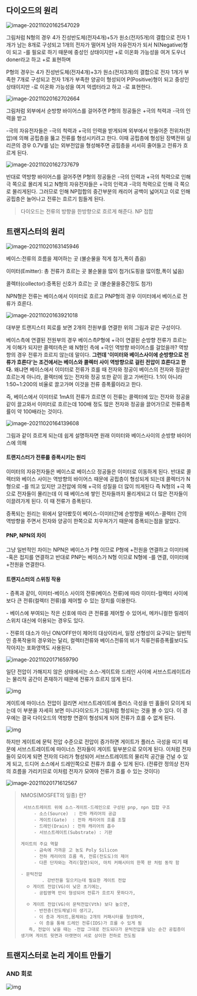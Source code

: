 ## 다이오드의 원리

![image-20211020162547029](C:\Users\js774\AppData\Roaming\Typora\typora-user-images\image-20211020162547029.png)

그림처럼 N형의 경우 4가 진성반도체(전자4개)+5가 원소(전자5개)의 결합으로 전자 1개가 남는 8개로 구성되고 1개의 전자가 떨어져 남아 자유전자가 되서 N(Negative)형이 되고 -를 필요로 하기 때문에 중성인 상태이지만 +로 이온화 가능성을 여겨 도우너 doner라고 하고 +로 표현하며

P형의 경우는 4가 진성반도체(전자4개)+3가 원소(전자3개)의 결합으로 전자 1개가 부족한 7개로 구성되고 전자 1개가 부족한 양공이 형성되어 P(Positive)형이 되고 중성인 상태이지만 -로 이온화 가능성을 여겨 억셉터라고 하고 -로 표현한다.

![image-20211020162702664](C:\Users\js774\AppData\Roaming\Typora\typora-user-images\image-20211020162702664.png)

그림처럼 외부에서 순방향 바이어스를 걸어주면 P형의 정공들은 +극의 척력과 -극의 인력을 받고

-극의 자유전자들은 -극의 척력과 +극의 인력을 받게되며 외부에서 만들어준 전위차(전압)에 의해 공핍층을 뚫고 전류를 형성시키려고 한다. 이때 공핍층에 형성된 장벽전위 실리콘의 경우 0.7V를 넘는 외부전압을 형성해주면 공핍층을 서서히 줄어들고 전류가 흐르게 된다.

![image-20211020162737679](C:\Users\js774\AppData\Roaming\Typora\typora-user-images\image-20211020162737679.png)

반대로 역방향 바이어스를 걸어주면 P형의 정공들은 -극의 인력과 +극의 척력으로 인해 극 쪽으로 몰리게 되고 N형의 자유전자들은 +극의 인력과 -극의 척력으로 인해 극 쪽으로 몰리게된다. 그러므로 인해 NP접합의 중간부분의 캐리어 공백이 넓어지고 이로 인해 공핍층은 늘어나고 전류는 흐르기 힘들게 된다.



> 다이오드는 전류의 방향을 한방향으로 흐르게 해준다. NP 접합



## 트랜지스터의 원리

![image-20211020163145946](C:\Users\js774\AppData\Roaming\Typora\typora-user-images\image-20211020163145946.png)

베이스:전류의 흐름을 제어하는 곳 (불순물을 적게 첨가,폭이 좁음)

이미터(Emitter): 총 전류가 흐르는 곳 불순물을 많이 첨가(도핑을 많이함,폭이 넓음)

콜렉터(collector):증폭된 신호가 흐르는 곳 (불순물을중간정도 첨가)

NPN형은 전류는 베이스에서 이미터로 흐르고 PNP형의 경우 이미터에서 베이스로 전류가 흐른다.

![image-20211020163921018](C:\Users\js774\AppData\Roaming\Typora\typora-user-images\image-20211020163921018.png)

대부분 트랜지스터 회로를 보면 2개의 전원부를 연결한 위의 그림과 같은 구성이다.

베이스측에 연결된 전원부의 경우 베이스측P형에 +극이 연결된 순방향 전류가 흐르는게 이해가 되지만 콜렉터측은 왜 N형인 측에 +극인 역방향 바이어스를 걸었을까? 역방향의 경우 전류가 흐르지 않는데 말이다. <b>그런데 '이미터와 베이스사이에 순방향으로 전류가 흐른다'는 조건에서는 베이스와 콜렉터 사이 역방향으로 걸린 전압이 흐른다고 한다.</b> 왜냐면 베이스에서 이미터로 전류가 흐를 때 전자와 정공이 베이스의 전자와 정공만 흐르는게 아니라, 콜렉터에 있는 전자와 정공 또한 같이 끌고 가버린다. 1:1이 아니라 1:50~1:200의 비율로 끌고가며 이것을 전류 증폭률이라고 한다.

즉, 베이스에서 이미터로 1mA의 전류가 흐르면 이 전류는 콜렉터에 있는 전자와 정공을 같이 끌고와서 이미터로 흐르는데 100배 정도 많은 전자와 정공을 끌어가므로 전류증폭률이 약 100배라는 것이다.

![image-20211020164139608](C:\Users\js774\AppData\Roaming\Typora\typora-user-images\image-20211020164139608.png)

그림과 같이 흐르게 되는데 쉽게 설명하자면 원래 이미터와 베이스사이의 순방향 바이어스에 의해

#### 트랜지스터가 전류를 증폭시키는 원리

이미터의 자유전자들은 베이스로 베이스으 정공들은 이미터로 이동하게 된다. 반대로 콜렉터와 베이스 사이는 역방향의 바이어스 때문에 공핍층이 형성되게 되는데 콜렉터가 N형으로 -를 띄고 있지만 고전압에 의해 +극의 성질을 더 많이 띄게된다 즉 N형의 +극 쪽으로 전자들이 몰리는데 이 때 베이스에 쌓인 전자들까지 몰리게되고 더 많은 전자들이 이끌려가게 된다. 이 때 전류가 증폭된다.

증폭되는 원리는 위에서 알아봤듯이 베이스-이미터간에 순방향을 베이스-콜렉터 간의 역방향을 주면서 전자와 양공이 한쪽으로 치우쳐가기 때문에 증폭되는점을 알았다.

#### PNP, NPN의 차이

그냥 일반적인 차이는 NPN은 베이스가 P형 이므로 P형에 +전원을 연결하고 이미터에 -혹은 접지를 연결하고 반대로 PNP는 베이스가 N형 이므로 N형에 -를 연결, 이미터에 +전원을 연결한다.

#### 트랜지스터의 스위칭 작용

\- 증폭과 같이, 이미터-베이스 사이의 전류(베이스 전류)에 따라 이미터-컬렉터 사이에 보다 큰 전류(컬렉터 전류)를 제어할 수 있는 장치를 이용한다.

\- 베이스에 부여되는 작은 신호에 따라 큰 전류를 제어할 수 있어서, 메카니컬한 릴레이스위치 대신에 이용되는 경우도 있다.

\- 전류의 대소가 아닌 ON/OFF만이 제어의 대상이라서, 일정 선형성이 요구되는 일반적인 증폭작용의 경우와는 달리, 컬렉터전류와 베이스전류의 비가 직류전류증폭률보다도 작아지는 포화영역도 사용된다.

![image-20211020171659790](C:\Users\js774\AppData\Roaming\Typora\typora-user-images\image-20211020171659790.png)

일단 전압이 가해지지 않은 상태에서는 소스-게이트와 드레인 사이에 서브스트레이트라는 물리적 공간이 존재하기 때문에 전류가 흐르지 않게 된다.

![img](https://t1.daumcdn.net/cfile/blog/14610D164AC427D026)

게이트에 마이너스 전압이 걸리면 서브스트레이트에 플러스 극성을 띤 홀들이 모이게 되는데 이 부분을 자세히 보면 미니다이오드가 그림처럼 형성되는 것을 볼 수 있다. 이 경우에는 결국 다이오드의 역방향 연결이 형성되게 되어 전류가 흐를 수 없게 된다.

![img](https://t1.daumcdn.net/cfile/blog/15610D164AC427D027)

하지만 게이트에 문턱 전압 수준으로 전압이 증가하면 게이트가 플러스 극성을 띠기 때문에 서브스트레이트에 마이너스 전자들이 게이트 밑부분으로 모이게 된다. 이처럼 전자들이 모이게 되면 전자의 다리가 형성되어 서브스트레이트의 물리적 공간을 건널 수 있게 되고, 드디어 소스에서 드레인쪽으로 전류가 흐를 수 있게 된다. (전류란 정의상 전자의 흐름을 가리키므로 이처럼 전자가 모여야 전류가 흐를 수 있는 것이다)

![image-20211020171612567](C:\Users\js774\AppData\Roaming\Typora\typora-user-images\image-20211020171612567.png)

> NMOS(MOSFET의 일종) 란?
>
> ```
>  서브스트레이트 위에 소스-게이트-드레인으로 구성된 pnp, npn 접합 구조
>      - 소스(Source)  : 전하 캐리어의 공급
>      - 게이트(Gate)  : 전하 캐리어의 흐름 조절
>      - 드레인(Drain) : 전하 캐리어의 흡수
>      - 서브스트레이트(Substrate) : 기판
>      
> 게이트의 주요 역할
>      - 금속에 가까운 고 농도 Poly Silicon
>      - 전하 캐리어의 흐름 즉, 전류(전도도)의 제어
>      - 다른 단자와는 격리(절연)되어, 마치 커패시터의 한쪽 판 처럼 동작 함
> 
> - 문턱전압
>         . 강반전을 일으키는데 필요한 게이트 전압
>   ㅇ 게이트 전압(VG)이 낮은 초기에는, 
>      - 공핍영역 만이 형성되어 전류가 흐르지 못하다가,  
> 
>   ㅇ 게이트 전압(VG)이 문턱전압(Vth) 보다 높으면,
>      - 반전층(전도채널)이 생기고, 
>      - 이 층과 게이트,몸체와는 2개의 커패시터를 형성하며,
>      - 이 층을 통해 드레인 전류(IDS)가 흐를 수 있게 됨
>    즉, 전압이 낮을 때는 -전압 그대로 전도되다가 문턱전압을 넘는 순간 공핍층이 생기며 게이트 윗면과 아랫면이 서로 상이한 전하로 전도됨
> ```



## 트랜지스터로 논리 게이트 만들기

### AND 회로

![img](https://t1.daumcdn.net/cfile/tistory/99E6BB3359AFC84C1A)